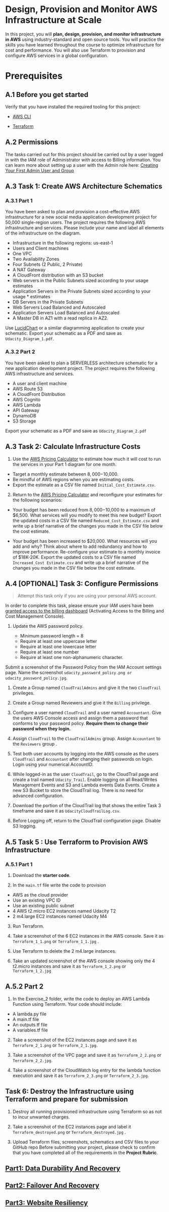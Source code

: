 # Design, Provision and Monitor AWS Infrastructure at Scale

In this project, you will **plan, design, provision, and monitor infrastructure in AWS** using industry-standard and open source tools. You will practice the skills you have learned throughout the course to optimize infrastructure for cost and performance. You will also use Terraform to provision and configure AWS services in a global configuration.

# Prerequisites

## A.1 Before you get started

Verify that you have installed the required tooling for this project:

* [AWS CLI](https://aws.amazon.com/cli/)

* [Terraform](https://www.terraform.io/)

## A.2 Permissions

The tasks carried out for this project should be carried out by a user logged in with the IAM role of Administrator with access to Billing information. You can learn more about setting up a user with the Admin role here: [Creating Your First Admin User and Group](https://docs.aws.amazon.com/IAM/latest/UserGuide/getting-started_create-admin-group.html)

## A.3 Task 1: Create AWS Architecture Schematics

### A.3.1 Part 1

You have been asked to plan and provision a cost-effective AWS infrastructure for a new social media application development project for 50,000 single-region users. The project requires the following AWS infrastructure and services. Please include your name and label all elements of the infrastructure on the diagram.

* Infrastructure in the following regions: us-east-1
* Users and Client machines
* One VPC
* Two Availability Zones
* Four Subnets (2 Public, 2 Private)
* A NAT Gateway
* A CloudFront distribution with an S3 bucket
* Web servers in the Public Subnets sized according to your usage estimates
* Application Servers in the Private Subnets sized according to your usage * estimates
* DB Servers in the Private Subnets
* Web Servers Load Balanced and Autoscaled
* Application Servers Load Balanced and Autoscaled
* A Master DB in AZ1 with a read replica in AZ2.

Use [LucidChart](https://www.lucidchart.com/) or a similar diagramming application to create your schematic. Export your schematic as a PDF and save as ``Udacity_Diagram_1.pdf``.

### A.3.2 Part 2

You have been asked to plan a SERVERLESS architecture schematic for a new application development project. The project requires the following AWS infrastructure and services.

* A user and client machine
* AWS Route 53
* A CloudFront Distribution
* AWS Cognito
* AWS Lambda
* API Gateway
* DynamoDB
* S3 Storage

Export your schematic as a PDF and save as ``Udacity_Diagram_2.pdf``

## A.3 Task 2: Calculate Infrastructure Costs

1. Use the [AWS Pricing Calculator](https://calculator.aws/#/) to estimate how much it will cost to run the services in your Part 1 diagram for one month.

* Target a monthly estimate between $8,000-$10,000.
* Be mindful of AWS regions when you are estimating costs.
* Export the estimate as a CSV file named ``Initial_Cost_Estimate.csv``.

2. Return to the [AWS Pricing Calculator](https://calculator.aws/#/) and reconfigure your estimates for the following scenarios:

* Your budget has been reduced from $8,000-$10,000 to a maximum of $6,500. What services will you modify to meet this new budget? Export the updated costs in a CSV file named ``Reduced_Cost_Estimate.csv`` and write up a brief narrative of the changes you made in the CSV file below the cost estimate.

* Your budget has been increased to $20,000. What resources will you add and why?
Think about where to add redundancy and how to improve performance. Re-configure your estimate to a monthly invoice of $18K-20K. Export the updated costs to a CSV file named ``Increased_Cost Estimate.csv`` and write up a brief narrative of the changes you made in the CSV file below the cost estimate.

## A.4 [OPTIONAL] Task 3: Configure Permissions

> Attempt this task only if you are using your personal AWS account.

In order to complete this task, please ensure your IAM users have been [granted access to the billing dashboard](https://docs.aws.amazon.com/awsaccountbilling/latest/aboutv2/control-access-billing.html) (Activating Access to the Billing and Cost Management Console).

1. Update the AWS password policy.

   * Minimum password length = 8
   * Require at least one uppercase letter
   * Require at least one lowercase letter
   * Require at least one number
   * Require at least one non-alphanumeric character.

  Submit a screenshot of the Password Policy from the IAM Account settings page. Name the screenshot ``udacity_password_policy.png or udacity_password_policy.jpg``.

1. Create a Group named ``CloudTrailAdmins`` and give it the two ``CloudTrail`` privileges.

2. Create a Group named Reviewers and give it the ``Billing`` privilege.

3. Configure a user named ``CloudTrail`` and a user named ``Accountant``. Give the users AWS Console access and assign them a password that conforms to your password policy. **Require them to change their password when they login.**

4. Assign ``CloudTrail`` to the ``CloudTrailAdmins`` group. Assign ``Accountant`` to the ``Reviewers`` group .

5. Test both user accounts by logging into the AWS console as the users ``CloudTrail`` and ``Accountant`` after changing their passwords on login. Login using your numerical AccountID.

6. While logged-in as the user ``CloudTrail``, go to the CloudTrail page and create a trail named ``Udacity_Trail``. Enable logging on all Read/Writes Management Events and S3 and Lambda events Data Events. Create a new S3 Bucket to store the CloudTrail log. There is no need for advanced configuration.

7. Download the portion of the CloudTrail log that shows the entire Task 3 timeframe and save it as ``UdacityCloudTrailLog.csv``.

8. Before Logging off, return to the CloudTrail configuration page. Disable S3 logging.

## A.5 Task 5 : Use Terraform to Provision AWS Infrastructure

### A.5.1 Part 1

1. Download the **starter code**.

2. In the ``main.tf`` file write the code to provision

* AWS as the cloud provider
* Use an existing VPC ID
* Use an existing public subnet
* 4 AWS t2.micro EC2 instances named Udacity T2
* 2 m4.large EC2 instances named Udacity M4

3. Run Terraform.

4. Take a screenshot of the 6 EC2 instances in the AWS console. Save it as ``Terraform_1_1.png`` or ``Terraform_1_1.jpg`` .

5. Use Terraform to delete the 2 m4.large instances.

6. Take an updated screenshot of the AWS console showing only the 4 t2.micro instances and save it as ``Terraform_1_2.png`` or ``Terraform_1_2.jpg``

## A.5.2 Part 2

1. In the Exercise_2 folder, write the code to deploy an AWS Lambda Function using Terraform. Your code should include:

* A lambda.py file
* A main.tf file
* An outputs.tf file
* A variables.tf file

2. Take a screenshot of the EC2 instances page and save it as ``Terraform_2_1.png`` or ``Terraform_2_1.jpg``.

3. Take a screenshot of the VPC page and save it as ``Terraform_2_2.png`` or ``Terraform_2_2.jpg``.

4. Take a screenshot of the CloudWatch log entry for the lambda function execution and save it as ``Terraform_2_3.png`` or ``Terraform_2_3.jpg``.

## Task 6: Destroy the Infrastructure using Terraform and prepare for submission

1. Destroy all running provisioned infrastructure using Terraform so as not to incur unwanted charges.

2. Take a screenshot of the EC2 instances page and label it ``Terraform_destroyed.png`` or ``Terraform_destroyed.jpg`` .

3. Upload Terraform files, screenshots, schematics and CSV files to your GitHub repo
Before submitting your project, please check to confirm that you have completed all of the requirements in the **Project Rubric**.

## [Part1: Data Durability And Recovery](./Part1_Data_Durability_And_Recovery.md)

## [Part2: Failover And Recovery](./Part2_Failover_And_Recovery.md)

## [Part3: Website Resiliency](./Part3_Website_Resiliency.md)
